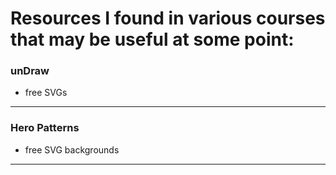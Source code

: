 # Resources I found in various courses that may be useful at some point:

### unDraw
- free SVGs 
------

### Hero Patterns
- free SVG backgrounds
------

### 
